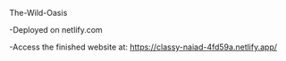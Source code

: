 The-Wild-Oasis

-Deployed on netlify.com

-Access the finished website at: https://classy-naiad-4fd59a.netlify.app/
